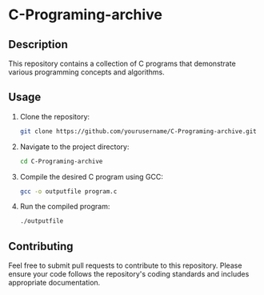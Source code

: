 # C-Programing-archive

## Description
This repository contains a collection of C programs that demonstrate various programming concepts and algorithms.

## Usage
1. Clone the repository:
    ```sh
    git clone https://github.com/yourusername/C-Programing-archive.git
    ```
2. Navigate to the project directory:
    ```sh
    cd C-Programing-archive
    ```
3. Compile the desired C program using GCC:
    ```sh
    gcc -o outputfile program.c
    ```
4. Run the compiled program:
    ```sh
    ./outputfile
    ```

## Contributing
Feel free to submit pull requests to contribute to this repository. Please ensure your code follows the repository's coding standards and includes appropriate documentation.
